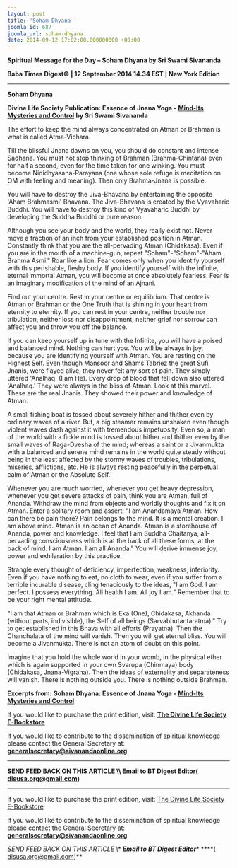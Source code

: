 ```yaml
---
layout: post
title: 'Soham Dhyana '
joomla_id: 687
joomla_url: soham-dhyana
date: 2014-09-12 17:02:00.000000000 +00:00
---
```

  

















































**Spiritual Message for the Day – Soham Dhyana by Sri Swami Sivananda**

**Baba Times Digest© | 12 September 2014 14.34 EST | New York Edition**

* * *  


**Soham Dhyana**

**Divine Life Society Publication: Essence of Jnana Yoga -** [**Mind-Its Mysteries and Control**](http://www.dlshq.org/download/mind.htm#_VPID_40) **by Sri Swami Sivananda**

The effort to keep the mind always concentrated on Atman or Brahman is what is called Atma-Vichara.

Till the blissful Jnana dawns on you, you should do constant and intense Sadhana. You must not stop thinking of Brahman (Brahma-Chintana) even for half a second, even for the time taken for one winking. You must become Nididhyasana-Parayana (one whose sole refuge is meditation on OM with feeling and meaning). Then only Brahma-Jnana is possible.

You will have to destroy the Jiva-Bhavana by entertaining the opposite 'Aham Brahmasmi' Bhavana. The Jiva-Bhavana is created by the Vyavaharic Buddhi. You will have to destroy this kind of Vyavaharic Buddhi by developing the Suddha Buddhi or pure reason.

Although you see your body and the world, they really exist not. Never move a fraction of an inch from your established position in Atman. Constantly think that you are the all-pervading Atman (Chidakasa). Even if you are in the mouth of a machine-gun, repeat "Soham"-"Soham"-"Aham Brahma Asmi." Roar like a lion. Fear comes only when you identify yourself with this perishable, fleshy body. If you identify yourself with the infinite, eternal immortal Atman, you will become at once absolutely fearless. Fear is an imaginary modification of the mind of an Ajnani.

Find out your centre. Rest in your centre or equilibrium. That centre is Atman or Brahman or the One Truth that is shining in your heart from eternity to eternity. If you can rest in your centre, neither trouble nor tribulation, neither loss nor disappointment, neither grief nor sorrow can affect you and throw you off the balance.

If you can keep yourself up in tune with the Infinite, you will have a poised and balanced mind. Nothing can hurt you. You will be always in joy, because you are identifying yourself with Atman. You are resting on the Highest Self. Even though Mansoor and Shams Tabriez the great Sufi Jnanis, were flayed alive, they never felt any sort of pain. They simply uttered 'Analhaq' (I am He). Every drop of blood that fell down also uttered 'Analhaq.' They were always in the bliss of Atman. Look at this marvel. These are the real Jnanis. They showed their power and knowledge of Atman.

A small fishing boat is tossed about severely hither and thither even by ordinary waves of a river. But, a big steamer remains unshaken even though violent waves dash against it with tremendous impetuosity. Even so, a man of the world with a fickle mind is tossed about hither and thither even by the small waves of Raga-Dvesha of the mind; whereas a saint or a Jivanmukta with a balanced and serene mind remains in the world quite steady without being in the least affected by the stormy waves of troubles, tribulations, miseries, afflictions, etc. He is always resting peacefully in the perpetual calm of Atman or the Absolute Self.

Whenever you are much worried, whenever you get heavy depression, whenever you get severe attacks of pain, think you are Atman, full of Ananda. Withdraw the mind from objects and worldly thoughts and fix it on Atman. Enter a solitary room and assert: "I am Anandamaya Atman. How can there be pain there? Pain belongs to the mind. It is a mental creation. I am above mind. Atman is an ocean of Ananda. Atman is a storehouse of Ananda, power and knowledge. I feel that I am Suddha Chaitanya, all-pervading consciousness which is at the back of all these forms, at the back of mind. I am Atman. I am all Ananda." You will derive immense joy, power and exhilaration by this practice.

Strangle every thought of deficiency, imperfection, weakness, inferiority. Even if you have nothing to eat, no cloth to wear, even if you suffer from a terrible incurable disease, cling tenaciously to the ideas, "I am God. I am perfect. I possess everything. All health I am. All joy I am." Remember that to be your right mental attitude.

"I am that Atman or Brahman which is Eka (One), Chidakasa, Akhanda (without parts, indivisible), the Self of all beings (Sarvabhutantaratma)." Try to get established in this Bhava with all efforts (Prayatna). Then the Chanchalata of the mind will vanish. Then you will get eternal bliss. You will become a Jivanmukta. There is not an atom of doubt on this point.

Imagine that you hold the whole world in your womb, in the physical ether which is again supported in your own Svarupa (Chinmaya) body (Chidakasa, Jnana-Vigraha). Then the ideas of externality and separateness will vanish. There is nothing outside you. There is nothing outside Brahman.

**Excerpts from:**  **Soham Dhyana: Essence of Jnana Yoga -** [**Mind-Its Mysteries and Control**](http://www.dlshq.org/download/mind.htm#_VPID_40)

If you would like to purchase the print edition, visit: **[The Divine Life Society E-Bookstore](http://www.dlshq.org/download/download.htm)**

If you would like to contribute to the dissemination of spiritual knowledge please contact the General Secretary at: [](mailto:%20%3Cscript%20type=%27text/javascript%27%3E%20%3C%21--%20var%20prefix%20=%20%27ma%27%20+%20%27il%27%20+%20%27to%27;%20var%20path%20=%20%27hr%27%20+%20%27ef%27%20+%20%27=%27;%20var%20addy57016%20=%20%27generalsecretary%27%20+%20%27@%27;%20addy57016%20=%20addy57016%20+%20%27sivanandaonline%27%20+%20%27.%27%20+%20%27org%27;%20document.write%28%27%3Ca%20%27%20+%20path%20+%20%27%5C%27%27%20+%20prefix%20+%20%27:%27%20+%20addy57016%20+%20%27%5C%27%3E%27%29;%20document.write%28addy57016%29;%20document.write%28%27%3C%5C/a%3E%27%29;%20//--%3E%5Cn%20%3C/script%3E%3Cscript%20type=%27text/javascript%27%3E%20%3C%21--%20document.write%28%27%3Cspan%20style=%5C%27display:%20none;%5C%27%3E%27%29;%20//--%3E%20%3C/script%3EThis%20email%20address%20is%20being%20protected%20from%20spambots.%20You%20need%20JavaScript%20enabled%20to%20view%20it.%20%3Cscript%20type=%27text/javascript%27%3E%20%3C%21--%20document.write%28%27%3C/%27%29;%20document.write%28%27span%3E%27%29;%20//--%3E%20%3C/script%3E?subject=Contribution%20to%20Dissemination%20of%20Spiritual%20Knowledge) **generalsecretary@sivanandaonline.org**

****

**SEND FEED BACK ON THIS ARTICLE \\\ Email to BT Digest Editor[](mailto:%20%3Cscript%20type=%27text/javascript%27%3E%20%3C%21--%20var%20prefix%20=%20%27ma%27%20+%20%27il%27%20+%20%27to%27;%20var%20path%20=%20%27hr%27%20+%20%27ef%27%20+%20%27=%27;%20var%20addy72654%20=%20%27dlsusa.org%27%20+%20%27@%27;%20addy72654%20=%20addy72654%20+%20%27gmail%27%20+%20%27.%27%20+%20%27com%27;%20document.write%28%27%3Ca%20%27%20+%20path%20+%20%27%5C%27%27%20+%20prefix%20+%20%27:%27%20+%20addy72654%20+%20%27%5C%27%3E%27%29;%20document.write%28addy72654%29;%20document.write%28%27%3C%5C/a%3E%27%29;%20//--%3E%5Cn%20%3C/script%3E%3Cscript%20type=%27text/javascript%27%3E%20%3C%21--%20document.write%28%27%3Cspan%20style=%5C%27display:%20none;%5C%27%3E%27%29;%20//--%3E%20%3C/script%3EThis%20email%20address%20is%20being%20protected%20from%20spambots.%20You%20need%20JavaScript%20enabled%20to%20view%20it.%20%3Cscript%20type=%27text/javascript%27%3E%20%3C%21--%20document.write%28%27%3C/%27%29;%20document.write%28%27span%3E%27%29;%20//--%3E%20%3C/script%3E?subject=DLS%20Posts)( [dlsusa.org@gmail.com](mailto:dlsusa.org@gmail.com))**



* * *



  

If you would like to purchase the print edition, visit: [The Divine Life Society E-Bookstore](http://www.dlshq.org/download/download.htm)

If you would like to contribute to the dissemination of spiritual knowledge please contact the General Secretary at: **[generalsecretary@sivanandaonline.org](mailto:generalsecretary@sivanandaonline.org)**

**SEND FEED BACK ON THIS ARTICLE \\\**  **Email to BT Digest Editor**** [](mailto:%20%3Cscript%20type=%27text/javascript%27%3E%20%3C%21--%20var%20prefix%20=%20%27ma%27%20+%20%27il%27%20+%20%27to%27;%20var%20path%20=%20%27hr%27%20+%20%27ef%27%20+%20%27=%27;%20var%20addy72654%20=%20%27dlsusa.org%27%20+%20%27@%27;%20addy72654%20=%20addy72654%20+%20%27gmail%27%20+%20%27.%27%20+%20%27com%27;%20document.write%28%27%3Ca%20%27%20+%20path%20+%20%27%5C%27%27%20+%20prefix%20+%20%27:%27%20+%20addy72654%20+%20%27%5C%27%3E%27%29;%20document.write%28addy72654%29;%20document.write%28%27%3C%5C/a%3E%27%29;%20//--%3E%5Cn%20%3C/script%3E%3Cscript%20type=%27text/javascript%27%3E%20%3C%21--%20document.write%28%27%3Cspan%20style=%5C%27display:%20none;%5C%27%3E%27%29;%20//--%3E%20%3C/script%3EThis%20email%20address%20is%20being%20protected%20from%20spambots.%20You%20need%20JavaScript%20enabled%20to%20view%20it.%20%3Cscript%20type=%27text/javascript%27%3E%20%3C%21--%20document.write%28%27%3C/%27%29;%20document.write%28%27span%3E%27%29;%20//--%3E%20%3C/script%3E?subject=DLS%20Posts)****( [dlsusa.org@gmail.com](mailto:dlsusa.org@gmail.com))**  
